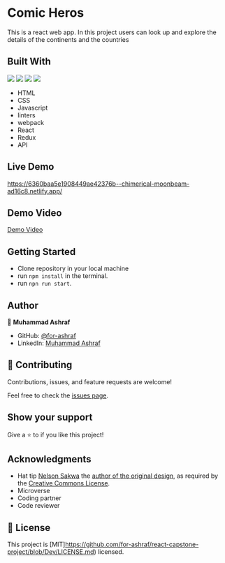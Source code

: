 # Comic Heros

This is a react web app. In this project users can  look up and explore the details of the continents and the countries

## Built With
![](https://img.shields.io/badge/-HTML-orange) ![](https://img.shields.io/badge/-CSS-blue) ![](https://img.shields.io/badge/-JavaScript-yellow) ![](https://img.shields.io/badge/-React-cyan)

- HTML
- CSS
- Javascript
- linters
- webpack
- React
- Redux
- API

## Live Demo 
https://6360baa5e1908449ae42376b--chimerical-moonbeam-ad16c8.netlify.app/


## Demo Video

[Demo Video](https://www.loom.com/share/37e39cfffbc04a92841ed4cd76135046)

## Getting Started
- Clone repository in your local machine
- run `npm install` in the terminal.
- run `npn run start`.

## Author

👤 **Muhammad Ashraf**

- GitHub: [@for-ashraf](https://github.com/for-ashraf)
- LinkedIn: [Muhammad Ashraf](https://www.linkedin.com/in/for-ashraf/)

## 🤝 Contributing

Contributions, issues, and feature requests are welcome!

Feel free to check the [issues page](https://github.com/for-ashraf/react-capstone-project/issues).

## Show your support

Give a ⭐️ to if you like this project!


## Acknowledgments

- Hat tip [Nelson Sakwa](https://www.behance.net/sakwadesignstudio) the [author of the original design](https://www.behance.net/gallery/31579789/Ballhead-App-(Free-PSDs)), as required by the [Creative Commons License](https://creativecommons.org/licenses/). 
- Microverse
- Coding partner
- Code reviewer

## 📝 License

This project is [MIT]https://github.com/for-ashraf/react-capstone-project/blob/Dev/LICENSE.md) licensed.